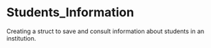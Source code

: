# Students_Information
Creating a struct to save and consult information about students in an institution.
